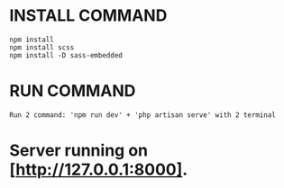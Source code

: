 # INSTALL COMMAND
    npm install
    npm install scss
    npm install -D sass-embedded

# RUN COMMAND
    Run 2 command: 'npm run dev' + 'php artisan serve' with 2 terminal

# Server running on [http://127.0.0.1:8000].